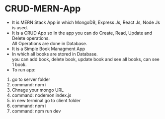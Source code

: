 # CRUD-MERN-App
* It is MERN Stack App in which MongoDB, Express Js, React Js, Node Js is used.
* It is a CRUD App so In the app you can do Create, Read, Update and Delete operations. <br>
All Operations are done in Database.
* It is a Simple Book Managment App
* In which all books are stored in Database. <br>
you can add book, delete book, update book and see all books, can see 1 book.<br>
* To run app:
1. go to server folder
2. command: npm i
3. Chnage your mongo URL
4. command: nodemon index.js
5. in new terminal go to client folder
6. command: npm i
7. command: npm run dev
